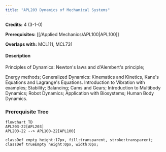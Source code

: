 ```yaml
---
title: "APL203 Dynamics of Mechanical Systems"
---
```

**Credits:** 4 (3-1-0)

**Prerequisites:** [[/Applied Mechanics/APL100|APL100]]

**Overlaps with:** MCL111, MCL731

#### Description
Principles of Dynamics: Newton's laws and d'Alembert's principle;

Energy methods; Generalized Dynamics: Kinematics and Kinetics, Kane's Equations and Lagrange's Equations. Introduction to Vibration with examples; Stability; Balancing; Cams and Gears; Introduction to Multibody Dynamics; Robot Dynamics; Application with Biosystems; Human Body Dynamics.

### Prerequisite Tree

```mermaid
flowchart TD
APL203-22[APL203]
APL203-22 --> APL100-22[APL100]

classDef empty height:17px, fill:transparent, stroke:transparent;
classDef trueEmpty height:0px, width:0px;
```